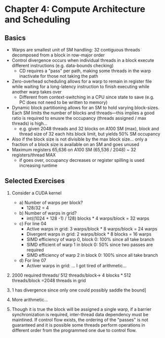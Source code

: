 # Chapter 4: Compute Architecture and Scheduling
## Basics
- Warps are smallest unit of SM handling: 32 contiguous threads decomposed from a block in row-major order 
- Control divergence occurs when individual threads in a block execute different instructions (e.g. data-bounds checking)
    - CD requires a "pass" per path, making some threads in the warp inactivate for those not taking the path
- Zero-overhead scheduling allows for a warp to remain in register file while waiting for a long-latency instruction to finish executing while another warp takes over
    - Different from context-switching in a CPU since state to save (e.g. PC does not need to be written to memory)
- Dynamic block partitioning allows for an SM to hold varying block-sizes. Each SM limits the number of blocks and threads—this implies a good ratio is required to enusre the occupancy (threads assigned / max threads) is high...
    - e.g. given 2048 threads and 32 blocks on A100 SM (max), block and thread size of 32 each hits block limit, but yields 50% SM occupancy
- Also if the block size is not divisible by the max block size... only a fraction of a block size is available on an SM and goes unused
- Maximum registers 65,636 on A100 SM (65,536 / 2048) ~ 32 registers/thread MAX
    - if goes over, occupancy decreases or register spilling is used increasing runtime

## Selected Exercises
1. Consider a CUDA kernel
    - a) Number of warps per block?
        - 128/32 = 4
    - b) Number of warps in grid?
        - int((1024 + 128 -1) / 128) blocks * 4 warps/block = 32 warps
    - c) For line 04
        - Active warps in grid: 3 warps/block * 8 warps/block = 24 warps
        - Divergent warps in grid: 2 warps/block * 8 blocks = 16 warps
        - SIMD efficiency of warp 0, block 0: 100% since all take branch
        - SIMD efficient of warp 1 in block 0: 50% since two passes are required
        - SIMD efficiency of warp 2 in block 0: 100% since all take branch
    - d) For line 07
        - Activer warps in grid: ... I got tired of arithmetic...

2. 2000 required threads/ 512 threads/block-> 4 blocks * 512 threads/block =2048 threads in grid
3. 1 has divergence since only one could possibly saddle the bound\]
4. More arithmetic...
5. Though it is true the block will be assigned a single warp, if a barrier synchronization is required, inter-thread data dependency must be maintined. If control flow exists, the ordering of the "passes" is not guaranteed and it is possible some threads perform operations in different order from the programmed one due to control flow.